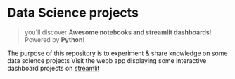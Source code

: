 # Data Science projects 

> you'll discover **Awesome notebooks and streamlit dashboards**! Powered by **Python**!

The purpose of this repository is to experiment & share knowledge on some data science projects 
Visit the webb app displaying some interactive dashboard projects on [streamlit](https://edgarsic90-datasc-1--homepage-03t66z.streamlitapp.com) 